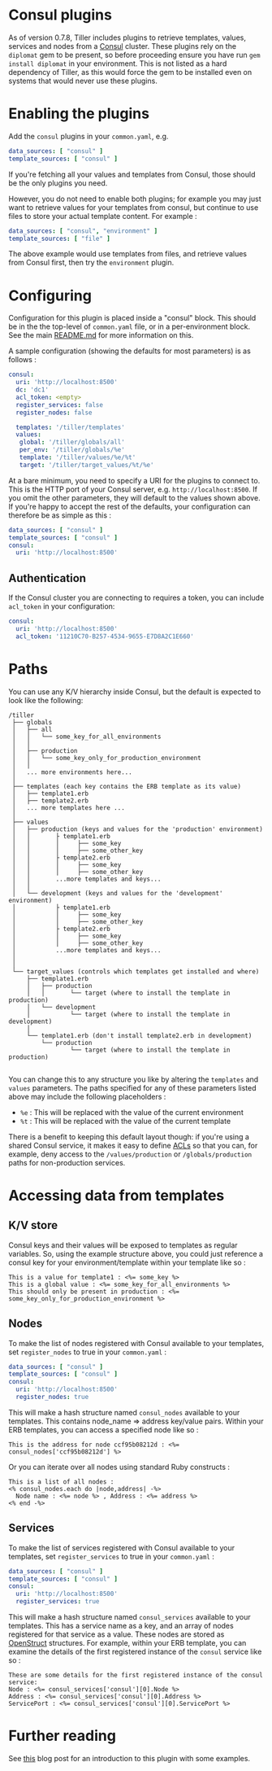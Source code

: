 # Consul plugins

As of version 0.7.8, Tiller includes plugins to retrieve templates, values, services and nodes from a [Consul](https://www.consul.io/) cluster. These plugins rely on the `diplomat` gem to be present, so before proceeding ensure you have run `gem install diplomat` in your environment. This is not listed as a hard dependency of Tiller, as this would force the gem to be installed even on systems that would never use these plugins.

# Enabling the plugins
Add the `consul` plugins in your `common.yaml`, e.g.

```yaml 
data_sources: [ "consul" ]
template_sources: [ "consul" ]
```

If you're fetching all your values and templates from Consul, those should be the only plugins you need. 

However, you do not need to enable both plugins; for example you may just want to retrieve values for your templates from consul, but continue to use files to store your actual template content. For example :

```yaml 
data_sources: [ "consul", "environment" ]
template_sources: [ "file" ]
```

The above example would use templates from files, and retrieve values from Consul first, then try the `environment` plugin.


# Configuring
Configuration for this plugin is placed inside a "consul" block. This should be in the the top-level of `common.yaml` file, or in a per-environment block. See the main [README.md](https://github.com/markround/tiller/blob/master/README.md#common-configuration) for more information on this. 

A sample configuration (showing the defaults for most parameters) is as follows :

```yaml
consul:
  uri: 'http://localhost:8500'
  dc: 'dc1'
  acl_token: <empty>
  register_services: false
  register_nodes: false

  templates: '/tiller/templates'
  values:
   global: '/tiller/globals/all'
   per_env: '/tiller/globals/%e'
   template: '/tiller/values/%e/%t'
   target: '/tiller/target_values/%t/%e'
```

At a bare minimum, you need to specify a URI for the plugins to connect to. This is the HTTP port of your Consul server, e.g. `http://localhost:8500`. If you omit the other parameters, they will default to the values shown above. If you're happy to accept the rest of the defaults, your configuration can therefore be as simple as this :

```yaml 
data_sources: [ "consul" ]
template_sources: [ "consul" ]
consul:
  uri: 'http://localhost:8500'
```

## Authentication
If the Consul cluster you are connecting to requires a token, you can include `acl_token` in your configuration:

```yaml
consul:
  uri: 'http://localhost:8500'
  acl_token: '11210C70-B257-4534-9655-E7D8A2C1E660'
```

# Paths
You can use any K/V hierarchy inside Consul, but the default is expected to look like the following:

	/tiller
	 ├── globals
	 │   ├── all
	 │   │   └── some_key_for_all_environments
	 │   │
	 │   ├── production
	 │   │   └── some_key_only_for_production_environment
	 │   │
	 │   ... more environments here...
	 │
	 ├── templates (each key contains the ERB template as its value)
	 │   ├── template1.erb 
	 │   ├── template2.erb
	 │   ... more templates here ...
	 │
	 ├── values
	 │   ├── production (keys and values for the 'production' environment)
	 │   │       ├ template1.erb
	 │   │       │     ├── some_key
	 │   │       │     ├── some_other_key
     │   │       ├ template2.erb
	 │   │       │     ├── some_key
	 │   │       │     ├── some_other_key
     │   │       ...more templates and keys...
 	 │   │   
 	 │   └── development (keys and values for the 'development' environment)
	 │           ├ template1.erb
	 │           │     ├── some_key
	 │           │     ├── some_other_key
     │           ├ template2.erb
	 │           │     ├── some_key
	 │           │     ├── some_other_key
     │           ...more templates and keys...
 	 │     
 	 │
     └── target_values (controls which templates get installed and where)
	     ├── template1.erb 
	     │   ├── production
	     │   │       └── target (where to install the template in production)
	     │   └── development
	     │           └── target (where to install the template in development)
	     │
	     └── template1.erb (don't install template2.erb in development)
	         └── production
	                 └── target (where to install the template in production)
	       


You can change this to any structure you like by altering the `templates` and `values` parameters. The paths specified for any of these parameters listed above may include the following placeholders :

* `%e` : This will be replaced with the value of the current environment
* `%t` : This will be replaced with the value of the current template

There is a benefit to keeping this default layout though: if you're using a shared Consul service, it makes it easy to define [ACLs](https://www.consul.io/docs/internals/acl.html) so that you can, for example, deny access to the `/values/production` or `/globals/production` paths for non-production services.

# Accessing data from templates

## K/V store
Consul keys and their values will be exposed to templates as regular variables. So, using the example structure above, you could just reference a consul key for your environment/template within your template like so :

```erb
This is a value for template1 : <%= some_key %>
This is a global value : <%= some_key_for_all_environments %>
This should only be present in production : <%= some_key_only_for_production_environment %>
```

## Nodes
To make the list of nodes registered with Consul available to your templates, set `register_nodes` to true in your `common.yaml` :

```yaml 
data_sources: [ "consul" ]
template_sources: [ "consul" ]
consul:
  uri: 'http://localhost:8500'
  register_nodes: true
```

This will make a hash structure named `consul_nodes` available to your templates. This contains node_name => address key/value pairs. Within your ERB templates, you can access a specified node like so :

```erb
This is the address for node ccf95b08212d : <%= consul_nodes['ccf95b08212d'] %>
```

Or you can iterate over all nodes using standard Ruby constructs :

```erb
This is a list of all nodes :
<% consul_nodes.each do |node,address| -%>
  Node name : <%= node %> , Address : <%= address %>
<% end -%>
```

## Services
To make the list of services registered with Consul available to your templates, set `register_services` to true in your `common.yaml` :

```yaml 
data_sources: [ "consul" ]
template_sources: [ "consul" ]
consul:
  uri: 'http://localhost:8500'
  register_services: true
```

This will make a hash structure named `consul_services` available to your templates. This has a service name as a key, and an array of nodes registered for that service as a value. These nodes are stored as [OpenStruct](http://ruby-doc.org/stdlib-1.9.3/libdoc/ostruct/rdoc/OpenStruct.html) structures. For example, within your ERB template, you can examine the details of the first registered instance of the `consul` service like so :

```erb
These are some details for the first registered instance of the consul service:
Node : <%= consul_services['consul'][0].Node %>
Address : <%= consul_services['consul'][0].Address %>
ServicePort : <%= consul_services['consul'][0].ServicePort %>
```

# Further reading
See [this](http://www.markround.com/blog/2016/05/12/new-consul-plugin-for-tiller/) blog post for an introduction to this plugin with some examples.
